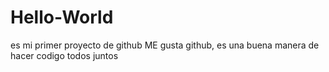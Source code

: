 # Hello-World
es mi primer proyecto de github
ME gusta github, es una buena manera de hacer codigo todos juntos

